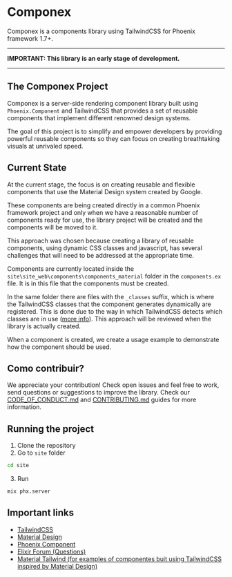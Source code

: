 # Componex

Componex is a components library using TailwindCSS for Phoenix framework 1.7+.

---
**IMPORTANT: This library is an early stage of development.**

---

## The Componex Project

Componex is a server-side rendering component library built using `Phoenix.Component` and TailwindCSS that provides a set of reusable components that implement different renowned design systems.

The goal of this project is to simplify and empower developers by providing powerful reusable components so they can focus on creating breathtaking visuals at unrivaled speed.

## Current State

At the current stage, the focus is on creating reusable and flexible components that use the Material Design system created by Google.

These components are being created directly in a common Phoenix framework project and only when we have a reasonable number of components ready for use, the library project will be created and the components will be moved to it.

This approach was chosen because creating a library of reusable components, using dynamic CSS classes and javascript, has several challenges that will need to be addressed at the appropriate time.

Components are currently located inside the `site\site_web\components\components_material` folder in the `components.ex` file. It is in this file that the components must be created.

In the same folder there are files with the `_classes` suffix, which is where the TailwindCSS classes that the component generates dynamically are registered. This is done due to the way in which TailwindCSS detects which classes are in use ([more info](https://tailwindcss.com/docs/content-configuration#configuring-source-paths)). This approach will be reviewed when the library is actually created.

When a component is created, we create a usage example to demonstrate how the component should be used.

## Como contribuir?

We appreciate your contribution! Check open issues and feel free to work, send questions or suggestions to improve the library.
Check our [CODE_OF_CONDUCT.md](CODE_OF_CONDUCT.md) and [CONTRIBUTING.md](CONTRIBUTING.md) guides for more information.

## Running the project

1. Clone the repository
2. Go to `site` folder

```bash
cd site
```
3. Run
```bash
mix phx.server
```

## Important links

- [TailwindCSS](https://tailwindcss.com/)
- [Material Design](https://m3.material.io/)
- [Phoenix Component](https://hexdocs.pm/phoenix_live_view/Phoenix.Component.html)
- [Elixir Forum (Questions)](https://elixirforum.com/)
- [Material Tailwind (for examples of componentes buit using TailwindCSS inspired by Material Design)](https://www.material-tailwind.com/docs/html/installation)